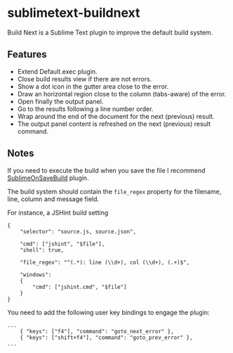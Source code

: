 sublimetext-buildnext
=====================

Build Next is a Sublime Text plugin to improve the default build system.

Features
--------

- Extend Default.exec plugin.
- Close build results view if there are not errors.
- Show a dot icon in the gutter area close to the error.
- Draw an horizontal region close to the column (tabs-aware) of the error.
- Open finally the output panel.
- Go to the results following a line number order.
- Wrap around the end of the document for the next (previous) result.
- The output panel content is refreshed on the next (previous) result command.

Notes
-----

If you need to execute the build when you save the file I recommend
[SublimeOnSaveBuild](https://github.com/alexnj/SublimeOnSaveBuild) plugin.

The build system should contain the `file_regex` property for the filename,
line, column and message field.

For instance, a JSHint build setting
```
{
    "selector": "source.js, source.json",

    "cmd": ["jshint", "$file"],
    "shell": true,

    "file_regex": "^(.*): line (\\d+), col (\\d+), (.+)$",

    "windows":
    {
        "cmd": ["jshint.cmd", "$file"]
    }
}

```

You need to add the following user key bindings to engage the plugin:
```
...
    { "keys": ["f4"], "command": "goto_next_error" },
    { "keys": ["shift+f4"], "command": "goto_prev_error" },
...
```

